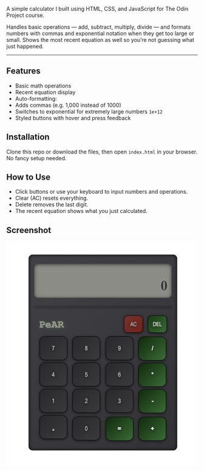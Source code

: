 A simple calculator I built using HTML, CSS, and JavaScript for The Odin Project course.

Handles basic operations — add, subtract, multiply, divide — and formats numbers with commas and exponential notation when they get too large or small. Shows the most recent equation as well so you’re not guessing what just happened.

---

## Features

- Basic math operations
- Recent equation display
- Auto-formatting:
- Adds commas (e.g. 1,000 instead of 1000)
- Switches to exponential for extremely large numbers `1e+12`
- Styled buttons with hover and press feedback

## Installation

Clone this repo or download the files, then open `index.html` in your browser. No fancy setup needed.

## How to Use

- Click buttons or use your keyboard to input numbers and operations.  
- Clear (AC) resets everything.  
- Delete removes the last digit.  
- The recent equation shows what you just calculated.


## Screenshot 

![Calculator screenshot](calc-screenshot.png)